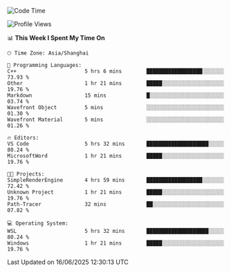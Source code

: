 <!--START_SECTION:waka-->
![Code Time](http://img.shields.io/badge/Code%20Time-2%2C990%20hrs%2026%20mins-blue)

![Profile Views](http://img.shields.io/badge/Profile%20Views-0-blue)

📊 **This Week I Spent My Time On** 

```text
🕑︎ Time Zone: Asia/Shanghai

💬 Programming Languages: 
C++                      5 hrs 6 mins        ██████████████████░░░░░░░   73.93 % 
Other                    1 hr 21 mins        █████░░░░░░░░░░░░░░░░░░░░   19.76 % 
Markdown                 15 mins             █░░░░░░░░░░░░░░░░░░░░░░░░   03.74 % 
Wavefront Object         5 mins              ░░░░░░░░░░░░░░░░░░░░░░░░░   01.30 % 
Wavefront Material       5 mins              ░░░░░░░░░░░░░░░░░░░░░░░░░   01.26 % 

🔥 Editors: 
VS Code                  5 hrs 32 mins       ████████████████████░░░░░   80.24 % 
MicrosoftWord            1 hr 21 mins        █████░░░░░░░░░░░░░░░░░░░░   19.76 % 

🐱‍💻 Projects: 
SimpleRenderEngine       4 hrs 59 mins       ██████████████████░░░░░░░   72.42 % 
Unknown Project          1 hr 21 mins        █████░░░░░░░░░░░░░░░░░░░░   19.76 % 
Path-Tracer              32 mins             ██░░░░░░░░░░░░░░░░░░░░░░░   07.82 % 

💻 Operating System: 
WSL                      5 hrs 32 mins       ████████████████████░░░░░   80.24 % 
Windows                  1 hr 21 mins        █████░░░░░░░░░░░░░░░░░░░░   19.76 % 
```


 Last Updated on 16/06/2025 12:30:13 UTC
<!--END_SECTION:waka-->